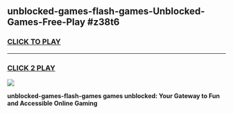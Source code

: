 
## unblocked-games-flash-games-Unblocked-Games-Free-Play #z38t6
<h3>
<a href="https://us.freeplayer.one?title=unblocked-games-flash-games&ref=9M">CLICK TO PLAY</a></h3>
<hr>

<h3>
<a href="https://us.freeplayer.one?title=unblocked-games-flash-games&ref=9M">CLICK 2 PLAY</a>
  
</h3>

<a href="https://us.freeplayer.one?title=unblocked-games-flash-games&ref=9M"><img src="https://clearcache.store/games.png"></a>


**unblocked-games-flash-games games unblocked: Your Gateway to Fun and Accessible Online Gaming**
